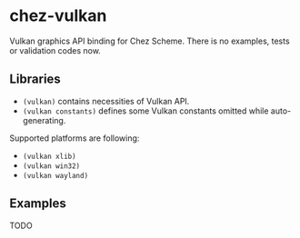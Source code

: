 # chez-vulkan

Vulkan graphics API binding for Chez Scheme. There is no examples, tests or validation codes now.

## Libraries

- `(vulkan)` contains necessities of Vulkan API.
- `(vulkan constants)` defines some Vulkan constants omitted while auto-generating.

Supported platforms are following:

- `(vulkan xlib)`
- `(vulkan win32)`
- `(vulkan wayland)`

## Examples

TODO

